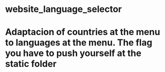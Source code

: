 # website_language_selector
# Adaptacion of countries at the menu to languages at the menu. The flag you have to push yourself at the static folder
